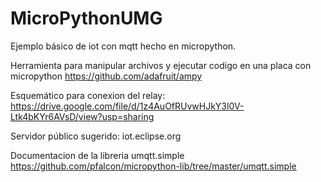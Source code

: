 # MicroPythonUMG
Ejemplo básico de iot con mqtt hecho en micropython.

Herramienta para manipular archivos y ejecutar codigo en una placa con micropython
https://github.com/adafruit/ampy

Esquemático para conexion del relay: https://drive.google.com/file/d/1z4AuOfRUvwHJkY3l0V-Ltk4bKYr6AVsD/view?usp=sharing

Servidor público sugerido: iot.eclipse.org

Documentacion de la libreria umqtt.simple https://github.com/pfalcon/micropython-lib/tree/master/umqtt.simple
